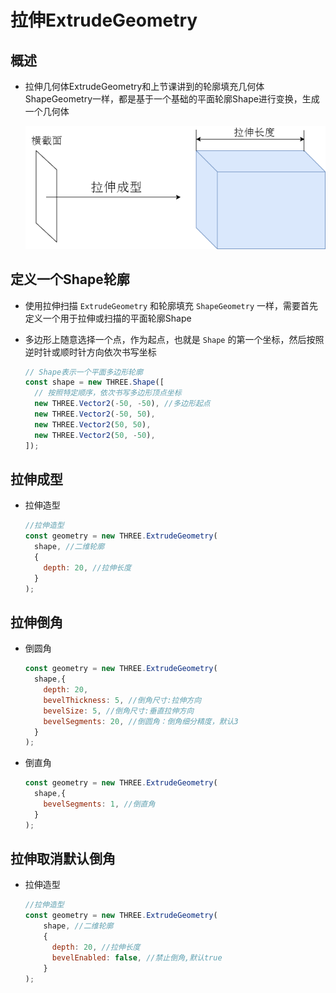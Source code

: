 # 拉伸ExtrudeGeometry

## 概述

+ 拉伸几何体ExtrudeGeometry和上节课讲到的轮廓填充几何体ShapeGeometry一样，都是基于一个基础的平面轮廓Shape进行变换，生成一个几何体

  ![拉伸成型](images/拉伸成型.png)

## 定义一个Shape轮廓

+ 使用拉伸扫描 `ExtrudeGeometry` 和轮廓填充 `ShapeGeometry` 一样，需要首先定义一个用于拉伸或扫描的平面轮廓Shape

+ 多边形上随意选择一个点，作为起点，也就是 `Shape` 的第一个坐标，然后按照逆时针或顺时针方向依次书写坐标

  ```js
  // Shape表示一个平面多边形轮廓
  const shape = new THREE.Shape([
    // 按照特定顺序，依次书写多边形顶点坐标
    new THREE.Vector2(-50, -50), //多边形起点
    new THREE.Vector2(-50, 50),
    new THREE.Vector2(50, 50),
    new THREE.Vector2(50, -50),
  ]);
  ```

## 拉伸成型

+ 拉伸造型

  ```js
  //拉伸造型
  const geometry = new THREE.ExtrudeGeometry(
    shape, //二维轮廓
    {
      depth: 20, //拉伸长度
    }
  );
  ```

## 拉伸倒角

+ 倒圆角

  ```js
  const geometry = new THREE.ExtrudeGeometry(
    shape,{
      depth: 20,
      bevelThickness: 5, //倒角尺寸:拉伸方向
      bevelSize: 5, //倒角尺寸:垂直拉伸方向
      bevelSegments: 20, //倒圆角：倒角细分精度，默认3
    }
  );

  ```

+ 倒直角

  ```js
  const geometry = new THREE.ExtrudeGeometry(
    shape,{
      bevelSegments: 1, //倒直角
    }
  );
  ```

## 拉伸取消默认倒角

+ 拉伸造型

  ```js
  //拉伸造型
  const geometry = new THREE.ExtrudeGeometry(
      shape, //二维轮廓
      {
        depth: 20, //拉伸长度
        bevelEnabled: false, //禁止倒角,默认true
      }
  );
  ```
